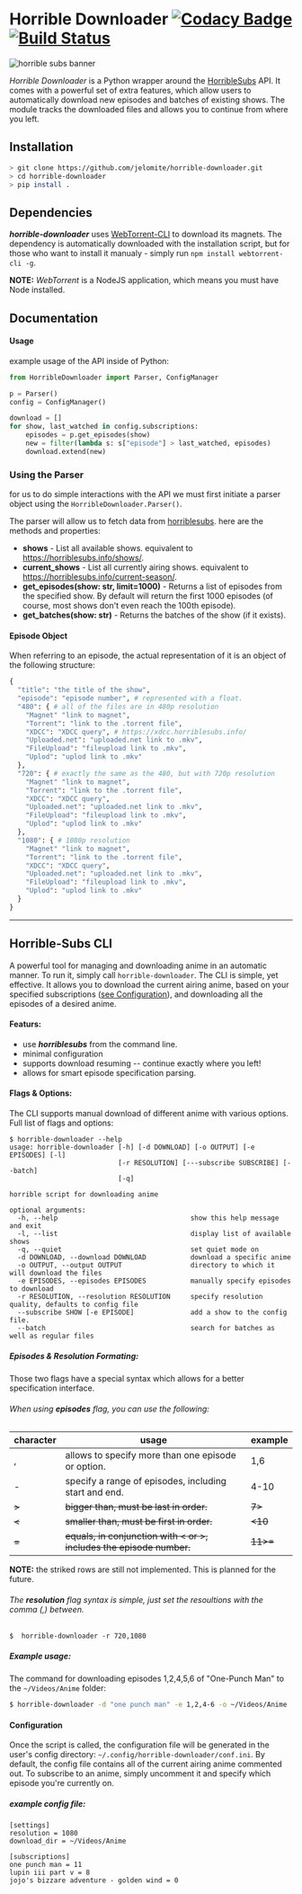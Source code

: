 # Horrible Downloader    [![Codacy Badge](https://api.codacy.com/project/badge/Grade/4a13ba5715f94427998e63968ea710d7)](https://app.codacy.com/app/Jelomite/horrible-downloader?utm_source=github.com&utm_medium=referral&utm_content=Jelomite/horrible-downloader&utm_campaign=Badge_Grade_Settings)   [![Build Status](https://travis-ci.org/Jelomite/horrible-downloader.svg?branch=master)](https://travis-ci.org/Jelomite/horrible-downloader)

![horrible subs banner](http://horriblesubs.info/images/b/ccs_banner.jpg)



*Horrible Downloader* is a Python wrapper around the [HorribleSubs](https://horriblesubs.info/) API. It comes with a powerful set of extra features, which allow users to automatically download new episodes and batches of existing shows. The module tracks the downloaded files and allows you to continue from where you left.

## Installation

```sh
> git clone https://github.com/jelomite/horrible-downloader.git
> cd horrible-downloader
> pip install .
```

## Dependencies
**_horrible-downloader_** uses [WebTorrent-CLI](https://github.com/webtorrent/webtorrent-cli) to download its magnets.
The dependency is automatically downloaded with the installation script, but for those who want to install it manualy - simply run ```npm install webtorrent-cli -g```.

**NOTE:** _WebTorrent_ is a NodeJS application, which means you must have Node installed.

## Documentation

#### Usage
example usage of the API inside of Python:
```python
from HorribleDownloader import Parser, ConfigManager

p = Parser()
config = ConfigManager()

download = []
for show, last_watched in config.subscriptions:
    episodes = p.get_episodes(show)
    new = filter(lambda s: s["episode"] > last_watched, episodes)
    download.extend(new)

```

### Using the Parser
for us to do simple interactions with the API we must first initiate a parser object using the `HorribleDownloader.Parser()`.

The parser will allow us to fetch data from [horriblesubs](horriblesubs.info). here are the methods and properties:

- **shows** - List all available shows. equivalent to https://horriblesubs.info/shows/.
- **current_shows** - List all currently airing shows. equivalent to https://horriblesubs.info/current-season/.
- **get_episodes(show: str, limit=1000)** - Returns a list of episodes from the specified show. By default will return the first 1000 episodes (of course, most shows don't even reach the 100th episode).
- **get_batches(show: str)** - Returns the batches of the show (if it exists).

#### Episode Object

When referring to an episode, the actual representation of it is an object of the following structure:
```python
{
  "title": "the title of the show",
  "episode": "episode number", # represented with a float.
  "480": { # all of the files are in 480p resolution
    "Magnet" "link to magnet",
    "Torrent": "link to the .torrent file",
    "XDCC": "XDCC query", # https://xdcc.horriblesubs.info/
    "Uploaded.net": "uploaded.net link to .mkv",
    "FileUpload": "fileupload link to .mkv",
    "Uplod": "uplod link to .mkv"
  },
  "720": { # exactly the same as the 480, but with 720p resolution
    "Magnet" "link to magnet",
    "Torrent": "link to the .torrent file",
    "XDCC": "XDCC query",
    "Uploaded.net": "uploaded.net link to .mkv",
    "FileUpload": "fileupload link to .mkv",
    "Uplod": "uplod link to .mkv"
  },
  "1080": { # 1080p resolution
    "Magnet" "link to magnet",
    "Torrent": "link to the .torrent file",
    "XDCC": "XDCC query",
    "Uploaded.net": "uploaded.net link to .mkv",
    "FileUpload": "fileupload link to .mkv",
    "Uplod": "uplod link to .mkv"
  }
}
```

---

## Horrible-Subs CLI
A powerful tool for managing and downloading anime in an automatic manner. To run it, simply call `horrible-downloader`.
The CLI is simple, yet effective. It allows you to download the current airing anime, based on your specified subscriptions ([see Configuration](#configuration)), and downloading all the episodes of a desired anime.

#### Featurs:
* use **_horriblesubs_** from the command line.
* minimal configuration
* supports download resuming -- continue exactly where you left!
* allows for smart episode specification parsing.

#### Flags & Options:
The CLI supports manual download of different anime with various options.
Full list of flags and options:
```
$ horrible-downloader --help
usage: horrible-downloader [-h] [-d DOWNLOAD] [-o OUTPUT] [-e EPISODES] [-l]
                           [-r RESOLUTION] [---subscribe SUBSCRIBE] [--batch]
                           [-q]

horrible script for downloading anime

optional arguments:
  -h, --help                                 show this help message and exit
  -l, --list                                 display list of available shows
  -q, --quiet                                set quiet mode on
  -d DOWNLOAD, --download DOWNLOAD           download a specific anime
  -o OUTPUT, --output OUTPUT                 directory to which it will download the files
  -e EPISODES, --episodes EPISODES           manually specify episodes to download
  -r RESOLUTION, --resolution RESOLUTION     specify resolution quality, defaults to config file
  --subscribe SHOW [-e EPISODE]              add a show to the config file.
  --batch                                    search for batches as well as regular files

```
##### Episodes & Resolution Formating:
Those two flags have a special syntax which allows for a better specification interface.

###### When using **_episodes_** flag, you can use the following:

|character|usage|example|
|---------|-----|-----|
|,| allows to specify more than one episode or option.|1,6|
|-| specify a range of episodes, including start and end.| 4-10|
|~~>~~| ~~bigger than, must be last in order.~~| ~~7>~~|
|~~<~~| ~~smaller than, must be first in order.~~| ~~<10~~|
|~~=~~|~~equals, in conjunction with < or >, includes the episode number.~~| ~~11>=~~|

**NOTE:** the striked rows are still not implemented. This is planned for the future.

###### The **_resolution_** flag syntax is simple, just set the resoultions with the comma (,) between.

`$  horrible-downloader -r 720,1080`

##### Example usage:
The command for downloading episodes 1,2,4,5,6 of "One-Punch Man" to the `~/Videos/Anime` folder:
```bash
$ horrible-downloader -d "one punch man" -e 1,2,4-6 -o ~/Videos/Anime
```
#### Configuration
Once the script is called, the configuration file will be generated in the user's config directory:
`~/.config/horrible-downloader/conf.ini`.
By default, the config file contains all of the current airing anime commented out. To subscribe to an anime, simply uncomment it and specify which episode you're currently on.

##### example config file:
```
[settings]
resolution = 1080
download_dir = ~/Videos/Anime

[subscriptions]
one punch man = 11
lupin iii part v = 8
jojo's bizzare adventure - golden wind = 0
```
